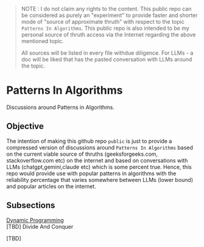 > NOTE : I do not claim any rights to the content. This public repo can be considered as purely an "experiment" to provide faster and shorter
> mode of "source of approximate thruth" with respect to the topic `Patterns In Algorithms`. This public repo is also intended to be my personal
> source of thruth access via the Internet regarding the above mentioned topic.
>
> All sources will be listed in every file withdue diligence. For LLMs - a doc will be liked that has the pasted conversation with LLMs around the topic.

# Patterns In Algorithms 
Discussions around Patterns in Algorithms.

## Objective
The intention of making this github repo `public` is just to provide a compressed version of discussions around  `Patterns In Algorithms` 
based on the current viable source of thruths (geeksforgeeks.com, stackoverflow.com etc) on the internet and based on conversations with 
LLMs (chatgpt,gemini,claude etc) which is some percent true. Hence, this repo would provide use with popular patterns in algorithms with 
the reliability percentage that varies somewhere between LLMs (lower bound) and popular articles on the internet.

## Subsections
[Dynamic Programming](https://github.com/chandrakanth-c/patterns-in-algorithms/tree/main/dynamic-programming) <br>
[TBD] Divide And Conquer

[TBD]
